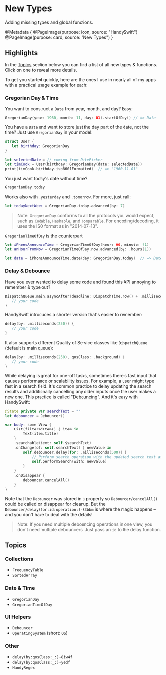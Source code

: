 # New Types

Adding missing types and global functions.

@Metadata {
   @PageImage(purpose: icon, source: "HandySwift")
   @PageImage(purpose: card, source: "New Types")
}

## Highlights

In the [Topics](#topics) section below you can find a list of all new types & functions. Click on one to reveal more details.

To get you started quickly, here are the ones I use in nearly all of my apps with a practical usage example for each:

### Gregorian Day & Time

You want to construct a `Date` from year, month, and day? Easy:

```swift
GregorianDay(year: 1960, month: 11, day: 01).startOfDay() // => Date 
```

You have a `Date` and want to store just the day part of the date, not the time? Just use ``GregorianDay`` in your model:

```swift
struct User {
   let birthday: GregorianDay
}

let selectedDate = // coming from DatePicker
let timCook = User(birthday: GregorianDay(date: selectedDate))
print(timCook.birthday.iso8601Formatted)  // => "1960-11-01"
```

You just want today's date without time?

```swift
GregorianDay.today
```

Works also with `.yesterday` and `.tomorrow`. For more, just call:

```swift
let todayNextWeek = GregorianDay.today.advanced(by: 7)
```

> Note: `GregorianDay` conforms to all the protocols you would expect, such as `Codable`, `Hashable`, and `Comparable`. For encoding/decoding, it uses the ISO format as in "2014-07-13".

``GregorianTimeOfDay`` is the counterpart:

```swift
let iPhoneAnnounceTime = GregorianTimeOfDay(hour: 09, minute: 41)
let anHourFromNow = GregorianTimeOfDay.now.advanced(by: .hours(1))

let date = iPhoneAnnounceTime.date(day: GregorianDay.today)  // => Date
```

### Delay & Debounce

Have you ever wanted to delay some code and found this API annoying to remember & type out?

```swift
DispatchQueue.main.asyncAfter(deadline: DispatchTime.now() + .milliseconds(250)) {
   // your code
}
```

HandySwift introduces a shorter version that's easier to remember:

```swift
delay(by: .milliseconds(250)) {
   // your code
}
```

It also supports different Quality of Service classes like `DispatchQueue` (default is main queue):

```swift
delay(by: .milliseconds(250), qosClass: .background) {
   // your code
}
```

While delaying is great for one-off tasks, sometimes there's fast input that causes performance or scalability issues. For example, a user might type fast in a search field. It's common practice to delay updating the search results and additionally cancelling any older inputs once the user makes a new one. This practice is called "Debouncing". And it's easy with HandySwift:

```swift
@State private var searchText = ""
let debouncer = Debouncer()

var body: some View {
    List(filteredItems) { item in
        Text(item.title)
    }
    .searchable(text: self.$searchText)
    .onChange(of: self.searchText) { newValue in
        self.debouncer.delay(for: .milliseconds(500)) {
            // Perform search operation with the updated search text after 500 milliseconds of user inactivity
            self.performSearch(with: newValue)
        }
    }
    .onDisappear {
        debouncer.cancelAll()
    }
}
```

Note that the ``Debouncer`` was stored in a property so ``Debouncer/cancelAll()`` could be called on disappear for cleanup. But the ``Debouncer/delay(for:id:operation:)-83bbm`` is where the magic happens – and you don't have to deal with the details!

> Note: If you need multiple debouncing operations in one view, you don't need multiple debouncers. Just pass an `id` to the delay function. 

## Topics

### Collections

- ``FrequencyTable``
- ``SortedArray``

### Date & Time

- ``GregorianDay``
- ``GregorianTimeOfDay``

### UI Helpers

- ``Debouncer``
- ``OperatingSystem`` (short: ``OS``)

### Other

- ``delay(by:qosClass:_:)-8iw4f``
- ``delay(by:qosClass:_:)-yedf``
- ``HandyRegex``
